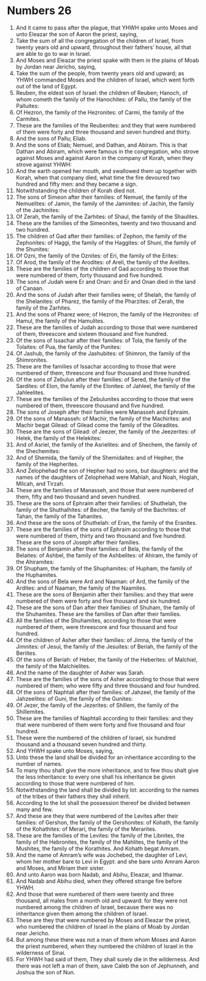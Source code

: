 ﻿# Numbers 26
1. And it came to pass after the plague, that YHWH spake unto Moses and unto Eleazar the son of Aaron the priest, saying, 
2. Take the sum of all the congregation of the children of Israel, from twenty years old and upward, throughout their fathers’ house, all that are able to go to war in Israel. 
3. And Moses and Eleazar the priest spake with them in the plains of Moab by Jordan near Jericho, saying, 
4. Take the sum of the people, from twenty years old and upward; as YHWH commanded Moses and the children of Israel, which went forth out of the land of Egypt. 
5.  Reuben, the eldest son of Israel: the children of Reuben; Hanoch, of whom cometh the family of the Hanochites: of Pallu, the family of the Palluites: 
6. Of Hezron, the family of the Hezronites: of Carmi, the family of the Carmites. 
7. These are the families of the Reubenites: and they that were numbered of them were forty and three thousand and seven hundred and thirty. 
8. And the sons of Pallu; Eliab. 
9. And the sons of Eliab; Nemuel, and Dathan, and Abiram. This is that Dathan and Abiram, which were famous in the congregation, who strove against Moses and against Aaron in the company of Korah, when they strove against YHWH: 
10. And the earth opened her mouth, and swallowed them up together with Korah, when that company died, what time the fire devoured two hundred and fifty men: and they became a sign. 
11. Notwithstanding the children of Korah died not. 
12.  The sons of Simeon after their families: of Nemuel, the family of the Nemuelites: of Jamin, the family of the Jaminites: of Jachin, the family of the Jachinites: 
13. Of Zerah, the family of the Zarhites: of Shaul, the family of the Shaulites. 
14. These are the families of the Simeonites, twenty and two thousand and two hundred. 
15.  The children of Gad after their families: of Zephon, the family of the Zephonites: of Haggi, the family of the Haggites: of Shuni, the family of the Shunites: 
16. Of Ozni, the family of the Oznites: of Eri, the family of the Erites: 
17. Of Arod, the family of the Arodites: of Areli, the family of the Arelites. 
18. These are the families of the children of Gad according to those that were numbered of them, forty thousand and five hundred. 
19.  The sons of Judah were Er and Onan: and Er and Onan died in the land of Canaan. 
20. And the sons of Judah after their families were; of Shelah, the family of the Shelanites: of Pharez, the family of the Pharzites: of Zerah, the family of the Zarhites. 
21. And the sons of Pharez were; of Hezron, the family of the Hezronites: of Hamul, the family of the Hamulites. 
22. These are the families of Judah according to those that were numbered of them, threescore and sixteen thousand and five hundred. 
23.  Of the sons of Issachar after their families: of Tola, the family of the Tolaites: of Pua, the family of the Punites: 
24. Of Jashub, the family of the Jashubites: of Shimron, the family of the Shimronites. 
25. These are the families of Issachar according to those that were numbered of them, threescore and four thousand and three hundred. 
26.  Of the sons of Zebulun after their families: of Sered, the family of the Sardites: of Elon, the family of the Elonites: of Jahleel, the family of the Jahleelites. 
27. These are the families of the Zebulunites according to those that were numbered of them, threescore thousand and five hundred. 
28.  The sons of Joseph after their families were Manasseh and Ephraim. 
29. Of the sons of Manasseh: of Machir, the family of the Machirites: and Machir begat Gilead: of Gilead come the family of the Gileadites. 
30. These are the sons of Gilead: of Jeezer, the family of the Jeezerites: of Helek, the family of the Helekites: 
31. And of Asriel, the family of the Asrielites: and of Shechem, the family of the Shechemites: 
32. And of Shemida, the family of the Shemidaites: and of Hepher, the family of the Hepherites. 
33.  And Zelophehad the son of Hepher had no sons, but daughters: and the names of the daughters of Zelophehad were Mahlah, and Noah, Hoglah, Milcah, and Tirzah. 
34. These are the families of Manasseh, and those that were numbered of them, fifty and two thousand and seven hundred. 
35.  These are the sons of Ephraim after their families: of Shuthelah, the family of the Shuthalhites: of Becher, the family of the Bachrites: of Tahan, the family of the Tahanites. 
36. And these are the sons of Shuthelah: of Eran, the family of the Eranites. 
37. These are the families of the sons of Ephraim according to those that were numbered of them, thirty and two thousand and five hundred. These are the sons of Joseph after their families. 
38.  The sons of Benjamin after their families: of Bela, the family of the Belaites: of Ashbel, the family of the Ashbelites: of Ahiram, the family of the Ahiramites: 
39. Of Shupham, the family of the Shuphamites: of Hupham, the family of the Huphamites. 
40. And the sons of Bela were Ard and Naaman: of Ard, the family of the Ardites: and of Naaman, the family of the Naamites. 
41. These are the sons of Benjamin after their families: and they that were numbered of them were forty and five thousand and six hundred. 
42.  These are the sons of Dan after their families: of Shuham, the family of the Shuhamites. These are the families of Dan after their families. 
43. All the families of the Shuhamites, according to those that were numbered of them, were threescore and four thousand and four hundred. 
44.  Of the children of Asher after their families: of Jimna, the family of the Jimnites: of Jesui, the family of the Jesuites: of Beriah, the family of the Beriites. 
45. Of the sons of Beriah: of Heber, the family of the Heberites: of Malchiel, the family of the Malchielites. 
46. And the name of the daughter of Asher was Sarah. 
47. These are the families of the sons of Asher according to those that were numbered of them; who were fifty and three thousand and four hundred. 
48.  Of the sons of Naphtali after their families: of Jahzeel, the family of the Jahzeelites: of Guni, the family of the Gunites: 
49. Of Jezer, the family of the Jezerites: of Shillem, the family of the Shillemites. 
50. These are the families of Naphtali according to their families: and they that were numbered of them were forty and five thousand and four hundred. 
51. These were the numbered of the children of Israel, six hundred thousand and a thousand seven hundred and thirty. 
52.  And YHWH spake unto Moses, saying, 
53. Unto these the land shall be divided for an inheritance according to the number of names. 
54. To many thou shalt give the more inheritance, and to few thou shalt give the less inheritance: to every one shall his inheritance be given according to those that were numbered of him. 
55. Notwithstanding the land shall be divided by lot: according to the names of the tribes of their fathers they shall inherit. 
56. According to the lot shall the possession thereof be divided between many and few. 
57.  And these are they that were numbered of the Levites after their families: of Gershon, the family of the Gershonites: of Kohath, the family of the Kohathites: of Merari, the family of the Merarites. 
58. These are the families of the Levites: the family of the Libnites, the family of the Hebronites, the family of the Mahlites, the family of the Mushites, the family of the Korathites. And Kohath begat Amram. 
59. And the name of Amram’s wife was Jochebed, the daughter of Levi, whom her mother bare to Levi in Egypt: and she bare unto Amram Aaron and Moses, and Miriam their sister. 
60. And unto Aaron was born Nadab, and Abihu, Eleazar, and Ithamar. 
61. And Nadab and Abihu died, when they offered strange fire before YHWH. 
62. And those that were numbered of them were twenty and three thousand, all males from a month old and upward: for they were not numbered among the children of Israel, because there was no inheritance given them among the children of Israel. 
63.  These are they that were numbered by Moses and Eleazar the priest, who numbered the children of Israel in the plains of Moab by Jordan near Jericho. 
64. But among these there was not a man of them whom Moses and Aaron the priest numbered, when they numbered the children of Israel in the wilderness of Sinai. 
65. For YHWH had said of them, They shall surely die in the wilderness. And there was not left a man of them, save Caleb the son of Jephunneh, and Joshua the son of Nun. 
